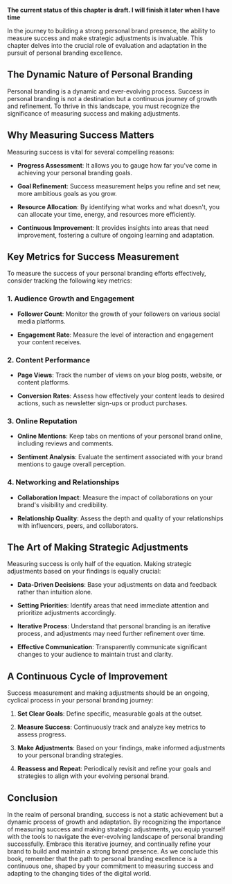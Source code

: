 **The current status of this chapter is draft. I will finish it later when I have time**

In the journey to building a strong personal brand presence, the ability to measure success and make strategic adjustments is invaluable. This chapter delves into the crucial role of evaluation and adaptation in the pursuit of personal branding excellence.

The Dynamic Nature of Personal Branding
---------------------------------------

Personal branding is a dynamic and ever-evolving process. Success in personal branding is not a destination but a continuous journey of growth and refinement. To thrive in this landscape, you must recognize the significance of measuring success and making adjustments.

Why Measuring Success Matters
-----------------------------

Measuring success is vital for several compelling reasons:

* **Progress Assessment**: It allows you to gauge how far you've come in achieving your personal branding goals.

* **Goal Refinement**: Success measurement helps you refine and set new, more ambitious goals as you grow.

* **Resource Allocation**: By identifying what works and what doesn't, you can allocate your time, energy, and resources more efficiently.

* **Continuous Improvement**: It provides insights into areas that need improvement, fostering a culture of ongoing learning and adaptation.

Key Metrics for Success Measurement
-----------------------------------

To measure the success of your personal branding efforts effectively, consider tracking the following key metrics:

### 1. **Audience Growth and Engagement**

* **Follower Count**: Monitor the growth of your followers on various social media platforms.

* **Engagement Rate**: Measure the level of interaction and engagement your content receives.

### 2. **Content Performance**

* **Page Views**: Track the number of views on your blog posts, website, or content platforms.

* **Conversion Rates**: Assess how effectively your content leads to desired actions, such as newsletter sign-ups or product purchases.

### 3. **Online Reputation**

* **Online Mentions**: Keep tabs on mentions of your personal brand online, including reviews and comments.

* **Sentiment Analysis**: Evaluate the sentiment associated with your brand mentions to gauge overall perception.

### 4. **Networking and Relationships**

* **Collaboration Impact**: Measure the impact of collaborations on your brand's visibility and credibility.

* **Relationship Quality**: Assess the depth and quality of your relationships with influencers, peers, and collaborators.

The Art of Making Strategic Adjustments
---------------------------------------

Measuring success is only half of the equation. Making strategic adjustments based on your findings is equally crucial:

* **Data-Driven Decisions**: Base your adjustments on data and feedback rather than intuition alone.

* **Setting Priorities**: Identify areas that need immediate attention and prioritize adjustments accordingly.

* **Iterative Process**: Understand that personal branding is an iterative process, and adjustments may need further refinement over time.

* **Effective Communication**: Transparently communicate significant changes to your audience to maintain trust and clarity.

A Continuous Cycle of Improvement
---------------------------------

Success measurement and making adjustments should be an ongoing, cyclical process in your personal branding journey:

1. **Set Clear Goals**: Define specific, measurable goals at the outset.

2. **Measure Success**: Continuously track and analyze key metrics to assess progress.

3. **Make Adjustments**: Based on your findings, make informed adjustments to your personal branding strategies.

4. **Reassess and Repeat**: Periodically revisit and refine your goals and strategies to align with your evolving personal brand.

Conclusion
----------

In the realm of personal branding, success is not a static achievement but a dynamic process of growth and adaptation. By recognizing the importance of measuring success and making strategic adjustments, you equip yourself with the tools to navigate the ever-evolving landscape of personal branding successfully. Embrace this iterative journey, and continually refine your brand to build and maintain a strong brand presence. As we conclude this book, remember that the path to personal branding excellence is a continuous one, shaped by your commitment to measuring success and adapting to the changing tides of the digital world.
